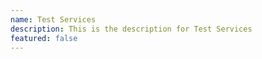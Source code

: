 ```yaml
---
name: Test Services
description: This is the description for Test Services
featured: false
---
```

